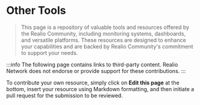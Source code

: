 # Other Tools

> This page is a repository of valuable tools and resources offered by the Realio Community, including monitoring systems, dashboards, and versatile platforms. These resources are designed to enhance your capabilities and are backed by Realio Community's commitment to support your needs.

:::info
The following page contains links to third-party content. Realio Network does not endorse or provide support for these contributions.
:::

To contribute your own resource, simply click on **Edit this page** at the bottom, insert your resource using Markdown formatting, and then initiate a pull request for the submission to be reviewed.